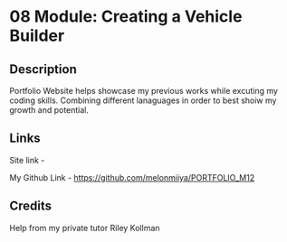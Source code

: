 # 08 Module: Creating a Vehicle Builder

## Description

Portfolio Website helps showcase my previous works while excuting my coding skills. Combining different lanaguages in order to best shoiw my growth and potential. 



## Links

Site link - 

My Github Link - https://github.com/melonmiiya/PORTFOLIO_M12

## Credits

Help from my private tutor Riley Kollman 
